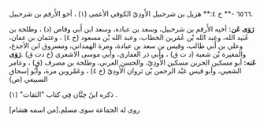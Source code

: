 ٦٥٦٦ -** خ ٤:** هزيل بن شرحبيل الأَودِيّ الكوفي الأعمى (١) ، أخو الأَرقم بن شرحبيل.

**رَوَى عَن:** أخيه الأَرقم بن شرحبيل، وسعد بن عبادة، وسعد ابن أَبي وقاص (د) ، وطلحة بن عُبَيد الله، وعبد الله بْن عُمَربن الخطاب، وعبد الله بْن مسعود (خ ٤) ، وعثمان بن عفان، وعلي بن أَبي طالب، وقيس بن سعد بن عبادة، ومرة الهمداني، ومسروق ابن الأجدع، والمغيرة بْن شعبة (د ت ق) ، وأبي ذر الغفاري، وأبي موسى الاشعري (خ دت ق) .**رَوَى عَنه:** أبو مسكين الحربن مسكين الأَودِيّ، والحسن العرني، وطلحة بن مصرف (ق) ، وعامر الشعبي، وأبو قيس عَبْد الرحمن بْن ثروان الأَودِيّ (خ ٤) ، وعَمْروبن مرة، وأَبُو إسحاق السبيعي (ص)

ذكره ابنُ حِبَّان فِي كتاب "الثقات" (١) .

روى له الجماعة سوى مسلم.[من اسمه هشام]
